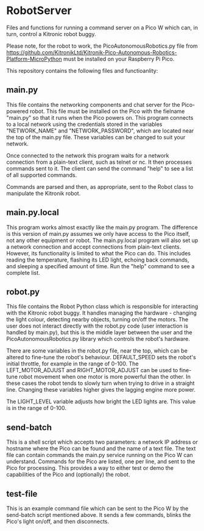# RobotServer

Files and functions for running a command server on a Pico W which can, in turn, control
a Kitronic robot buggy.

Please note, for the robot to work, the PicoAutonomousRobotics.py file from
https://github.com/KitronikLtd/Kitronik-Pico-Autonomous-Robotics-Platform-MicroPython must be
installed on your Raspberry Pi Pico.

This repository contains the following files and functioanlity:

## main.py

This file contains the networking components and chat server for the Pico-powered robot. This file
must be installed on the Pico with the fielname "main.py" so that it runs when the Pico powers on.
This program connects to a local network using the credentials stored in the variables "NETWORK_NAME" and
"NETWORK_PASSWORD", which are located near the top of the main.py file. These variables can be changed to suit your network.

Once connected to the network this program waits for a network connection from a plain-text client,
such as telnet or nc. It then processes commands sent to it. The client can send the command "help"
to see a list of all supported commands.

Commands are parsed and then, as appropriate, sent to the Robot class to manipulate the Kitronik
robot.


## main.py.local

This program works almost exactly like the main.py program. The difference is this version of main.py
assumes we only have access to the Pico itself, not any other equipment or robot. The main.py.local
program will also set up a network connection and accept connections from plain-text clients. However,
its functionality is limited to what the Pico can do. This includes reading the temperature, flashing
its LED light, echoing back commands, and sleeping a specified amount of time. Run the "help"
command to see a complete list.


## robot.py

This file contains the Robot Python class which is responsible for interacting with the Kitronic
robot buggy. It handles managing the hardware - changing the light colour, detecting nearby
objects, turning on/off the motors. The user does not interact directly with the robot.py code
(user interaction is handled by main.py), but this is the middle layer between the user and
the PicoAutonomousRobotics.py library which controls the robot's hardware.

There are some variables in the robot.py file, near the top, which can be altered to
fine-tune the robot's behaviour. DEFAULT_SPEED sets the robot's initial throttle, for
example in the range of 0-100. The LEFT_MOTOR_ADJUST and RIGHT_MOTOR_ADJUST can be
used to fine-tune robot movement when one motor is more powerful than the other. In these
cases the robot tends to slowly turn when trying to drive in a straight line. Changing
these variables higher gives the lagging engine more power.

The LIGHT_LEVEL variable adjusts how bright the LED lights are. This value is in the
range of 0-100.


## send-batch

This is a shell script which accepts two parameters: a network IP address or hostname where the 
Pico can be found and the name of a text file. The text file can contain commands the main.py
service running on the Pico W can understand. Commands for the Pico are listed, one per line,
and sent to the Pico for processing. This provides a way to either test or demo the capabilities
of the Pico and (optionally) the robot.


## test-file

This is an example command file which can be sent to the Pico W by the send-batch script
mentioned above. It sends a few commands, blinks the Pico's light on/off, and then disconnects.

